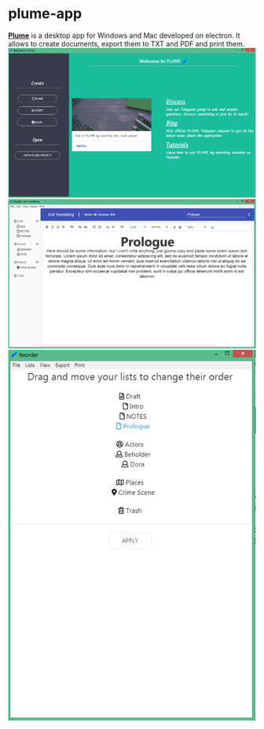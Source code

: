 # plume-app

[**Plume**](https://danmoop.github.io/plume/) is a desktop app for Windows and Mac developed on electron. It allows to create documents, export them to TXT and PDF and print them.
![](1.png)
![](2.png)
![](3.png)
